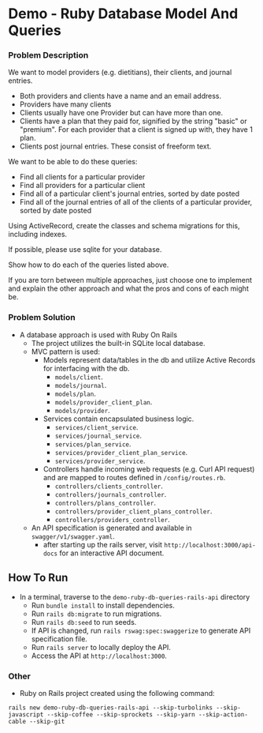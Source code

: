 # Demo - Ruby Database Model And Queries

### Problem Description

We want to model providers (e.g. dietitians), their clients, and journal entries.
- Both providers and clients have a name and an email address.
- Providers have many clients
- Clients usually have one Provider but can have more than one.
- Clients have a plan that they paid for, signified by the string "basic" or "premium". For each
provider that a client is signed up with, they have 1 plan.
- Clients post journal entries. These consist of freeform text.

We want to be able to do these queries:
- Find all clients for a particular provider
- Find all providers for a particular client
- Find all of a particular client's journal entries, sorted by date posted
- Find all of the journal entries of all of the clients of a particular provider, sorted by date posted

Using ActiveRecord, create the classes and schema migrations for this, including indexes.

If possible, please use sqlite for your database.

Show how to do each of the queries listed above.

If you are torn between multiple approaches, just choose one to implement and explain the other approach and what the pros and cons of each might be.

### Problem Solution

- A database approach is used with Ruby On Rails
    - The project utilizes the built-in SQLite local database.
    - MVC pattern is used:
        - Models represent data/tables in the db and utilize Active Records for interfacing with the db.
            - `models/client`.
            - `models/journal`.
            - `models/plan`.
            - `models/provider_client_plan`.
            - `models/provider`.
        - Services contain encapsulated business logic.
            - `services/client_service`.
            - `services/journal_service`.
            - `services/plan_service`.
            - `services/provider_client_plan_service`.
            - `services/provider_service`.
        - Controllers handle incoming web requests (e.g. Curl API request) and are mapped to routes defined in `/config/routes.rb`.
            - `controllers/clients_controller`.
            - `controllers/journals_controller`.
            - `controllers/plans_controller`.
            - `controllers/provider_client_plans_controller`.
            - `controllers/providers_controller`.
    - An API specification is generated and available in `swagger/v1/swagger.yaml`.
        - after starting up the rails server, visit `http://localhost:3000/api-docs` for an interactive API document.

## How To Run

- In a terminal, traverse to the `demo-ruby-db-queries-rails-api` directory
    - Run `bundle install` to install dependencies.
    - Run `rails db:migrate` to run migrations.
    - Run `rails db:seed` to run seeds.
    - If API is changed, run `rails rswag:spec:swaggerize` to generate API specification file.
    - Run `rails server` to locally deploy the API.
    - Access the API at `http://localhost:3000`.

### Other

- Ruby on Rails project created using the following command:
```
rails new demo-ruby-db-queries-rails-api --skip-turbolinks --skip-javascript --skip-coffee --skip-sprockets --skip-yarn --skip-action-cable --skip-git
```


